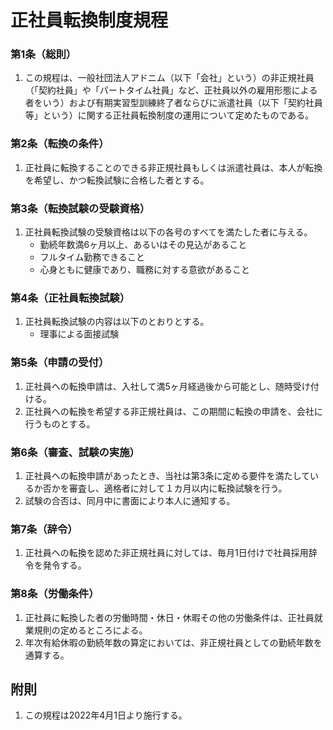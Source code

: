 # 正社員転換制度規程

### 第1条（総則）

1. この規程は、一般社団法人アドニム（以下「会社」という）の非正規社員（「契約社員」や「パートタイム社員」など、正社員以外の雇用形態による者をいう）および有期実習型訓練終了者ならびに派遣社員（以下「契約社員等」という）に関する正社員転換制度の運用について定めたものである。

### 第2条（転換の条件）

1. 正社員に転換することのできる非正規社員もしくは派遣社員は、本人が転換を希望し、かつ転換試験に合格した者とする。

### 第3条（転換試験の受験資格）

1. 正社員転換試験の受験資格は以下の各号のすべてを満たした者に与える。
    - 勤続年数満6ヶ月以上、あるいはその見込があること
    - フルタイム勤務できること
    - 心身ともに健康であり、職務に対する意欲があること

### 第4条（正社員転換試験）

1. 正社員転換試験の内容は以下のとおりとする。
    - 理事による面接試験

### 第5条（申請の受付）

1. 正社員への転換申請は、入社して満5ヶ月経過後から可能とし、随時受け付ける。
2. 正社員への転換を希望する非正規社員は、この期間に転換の申請を、会社に行うものとする。

### 第6条（審査、試験の実施）

1. 正社員への転換申請があったとき、当社は第3条に定める要件を満たしているか否かを審査し、適格者に対して１カ月以内に転換試験を行う。
2. 試験の合否は、同月中に書面により本人に通知する。

### 第7条（辞令）

1. 正社員への転換を認めた非正規社員に対しては、毎月1日付けで社員採用辞令を発令する。

### 第8条（労働条件）

1. 正社員に転換した者の労働時間・休日・休暇その他の労働条件は、正社員就業規則の定めるところによる。
2. 年次有給休暇の勤続年数の算定においては、非正規社員としての勤続年数を通算する。

## 附則

1. この規程は2022年4月1日より施行する。

